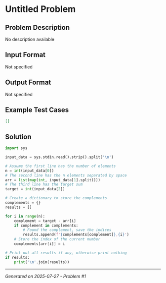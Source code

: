 # Untitled Problem

## Problem Description
No description available

## Input Format
Not specified

## Output Format
Not specified

## Example Test Cases
```json
[]
```

## Solution
```python
import sys

input_data = sys.stdin.read().strip().split('\n')

# Assume the first line has the number of elements 
n = int(input_data[0])
# The second line has the n elements separated by space
arr = list(map(int, input_data[1].split()))
# The third line has the target sum
target = int(input_data[2])

# Create a dictionary to store the complements
complements = {}
results = []

for i in range(n):
    complement = target - arr[i]
    if complement in complements:
        # Found the complement, save the indices
        results.append(f'{complements[complement]},{i}')
    # Store the index of the current number
    complements[arr[i]] = i

# Print out all results if any, otherwise print nothing
if results:
    print('\n'.join(results))
```

---
*Generated on 2025-07-27 - Problem #1*